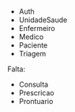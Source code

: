 - Auth
- UnidadeSaude
- Enfermeiro
- Medico
- Paciente
- Triagem


Falta:

- Consulta
- Prescricao
- Prontuario
